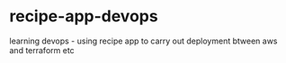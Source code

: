 # recipe-app-devops
learning devops - using recipe app to carry out deployment btween aws and terraform etc
